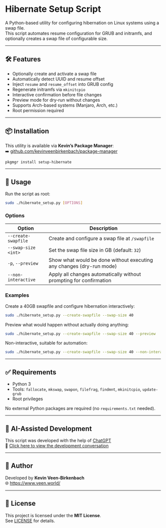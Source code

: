 # Hibernate Setup Script

A Python-based utility for configuring hibernation on Linux systems using a swap file.  
This script automates resume configuration for GRUB and initramfs, and optionally creates a swap file of configurable size.

---

## 🛠 Features

- Optionally create and activate a swap file
- Automatically detect UUID and resume offset
- Inject `resume` and `resume_offset` into GRUB config
- Regenerate initramfs via `mkinitcpio`
- Interactive confirmation before file changes
- Preview mode for dry-run without changes
- Supports Arch-based systems (Manjaro, Arch, etc.)
- Root permission required

---

## 📦 Installation

This utility is available via **Kevin’s Package Manager**:  
➡️ [github.com/kevinveenbirkenbach/package-manager](https://github.com/kevinveenbirkenbach/package-manager)

```bash
pkgmgr install setup-hibernate
```

---

## 🚀 Usage

Run the script as root:

```bash
sudo ./hibernate_setup.py [OPTIONS]
```

### Options

| Option                  | Description                                                                 |
|-------------------------|-----------------------------------------------------------------------------|
| `--create-swapfile`     | Create and configure a swap file at `/swapfile`                             |
| `--swap-size <int>`     | Set the swap file size in GB (default: `32`)                                |
| `-p`, `--preview`       | Show what would be done without executing any changes (dry-run mode)        |
| `--non-interactive`     | Apply all changes automatically without prompting for confirmation          |

### Examples

Create a 40GB swapfile and configure hibernation interactively:

```bash
sudo ./hibernate_setup.py --create-swapfile --swap-size 40
```

Preview what would happen without actually doing anything:

```bash
sudo ./hibernate_setup.py --create-swapfile --swap-size 40 --preview
```

Non-interactive, suitable for automation:

```bash
sudo ./hibernate_setup.py --create-swapfile --swap-size 40 --non-interactive
```

---

## ✅ Requirements

- Python 3
- Tools: `fallocate`, `mkswap`, `swapon`, `filefrag`, `findmnt`, `mkinitcpio`, `update-grub`
- Root privileges

No external Python packages are required (no `requirements.txt` needed).

---

## 🤖 AI-Assisted Development

This script was developed with the help of [ChatGPT](https://chat.openai.com)  
🔗 [Click here to view the development conversation](https://chatgpt.com/share/67ed158b-66d4-800f-b418-e52460c225ce)

---

## 👤 Author

Developed by **Kevin Veen-Birkenbach**  
🌐 https://www.veen.world/

---

## 📄 License

This project is licensed under the **MIT License**.  
See [LICENSE](./LICENSE) for details.